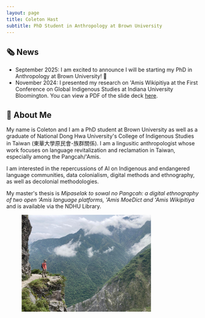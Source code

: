 ```yaml
---
layout: page
title: Coleton Hast
subtitle: PhD Student in Anthropology at Brown University 
---
```


## 🗞️ News
- September 2025: I am excited to announce I will be starting my PhD in Anthropology at Brown University! 🎉
- November 2024: I presented my research on 'Amis Wikipitiya at the First Conference on Global Indigenous Studies at Indiana University Bloomington. You can view a PDF of the slide deck [here](/files/ACH_251116_CGISPresentation.pdf).

## 👋 About Me
My name is Coleton and I am a PhD student at Brown University as well as a graduate of National Dong Hwa University's College of Indigenous Studies in Taiwan (東華大學原民會-族群關係). I am a lingusitic anthropologist whose work focuses on language revitalization and reclamation in Taiwan, especially among the Pangcah/'Amis. 

I am interested in the repercussions of AI on Indigenous and endangered language communities, data colonialism, digital methods and ethnography, as well as decolonial methodologies.

My master's thesis is _Mipaselak to sowal no Pangcah: a digital ethnography of two  open 'Amis language platforms, 'Amis MoeDict and 'Amis Wikipitiya_ and is available via the NDHU Library.

 <figure>
  <img src="/assets/img/me-on-taroko-cliff.jpeg" width="80%" class="center">
</figure> 

